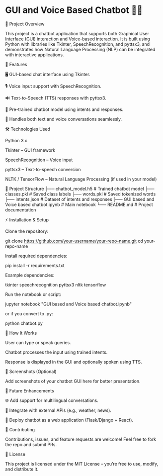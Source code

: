 # GUI and Voice Based Chatbot 🤖🎤


📌 Project Overview

This project is a chatbot application that supports both Graphical User Interface (GUI) interaction and Voice-based interaction.
It is built using Python with libraries like Tkinter, SpeechRecognition, and pyttsx3, and demonstrates how Natural Language Processing (NLP) can be integrated with interactive applications.

🚀 Features

🖥️ GUI-based chat interface using Tkinter.

🎙️ Voice input support with SpeechRecognition.

🔊 Text-to-Speech (TTS) responses with pyttsx3.

📂 Pre-trained chatbot model using intents and responses.

🔄 Handles both text and voice conversations seamlessly.

🛠️ Technologies Used

Python 3.x

Tkinter – GUI framework

SpeechRecognition – Voice input

pyttsx3 – Text-to-speech conversion

NLTK / TensorFlow – Natural Language Processing (if used in your model)

📂 Project Structure
├── chatbot_model.h5       # Trained chatbot model
├── classes.pkl            # Saved class labels
├── words.pkl              # Saved tokenized words
├── intents.json           # Dataset of intents and responses
├── GUI based and Voice based chatbot.ipynb   # Main notebook
└── README.md              # Project documentation

⚡ Installation & Setup

Clone the repository:

git clone https://github.com/your-username/your-repo-name.git
cd your-repo-name


Install required dependencies:

pip install -r requirements.txt


Example dependencies:

tkinter
speechrecognition
pyttsx3
nltk
tensorflow


Run the notebook or script:

jupyter notebook "GUI based and Voice based chatbot.ipynb"


or if you convert to .py:

python chatbot.py

🎯 How It Works

User can type or speak queries.

Chatbot processes the input using trained intents.

Response is displayed in the GUI and optionally spoken using TTS.

📸 Screenshots (Optional)

Add screenshots of your chatbot GUI here for better presentation.

🔮 Future Enhancements

🌐 Add support for multilingual conversations.

💬 Integrate with external APIs (e.g., weather, news).

🤖 Deploy chatbot as a web application (Flask/Django + React).

🤝 Contributing

Contributions, issues, and feature requests are welcome! Feel free to fork the repo and submit PRs.

📜 License

This project is licensed under the MIT License – you’re free to use, modify, and distribute it.
